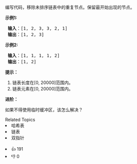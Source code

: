 <p>编写代码，移除未排序链表中的重复节点。保留最开始出现的节点。</p>

<p> <strong>示例1:</strong></p>

<pre>
<strong> 输入</strong>：[1, 2, 3, 3, 2, 1]
<strong> 输出</strong>：[1, 2, 3]
</pre>

<p> <strong>示例2:</strong></p>

<pre>
<strong> 输入</strong>：[1, 1, 1, 1, 2]
<strong> 输出</strong>：[1, 2]
</pre>

<p><strong>提示：</strong></p>

<ol> 
 <li>链表长度在[0, 20000]范围内。</li> 
 <li>链表元素在[0, 20000]范围内。</li> 
</ol>

<p> <strong>进阶：</strong></p>

<p>如果不得使用临时缓冲区，该怎么解决？</p>

<div><div>Related Topics</div><div><li>哈希表</li><li>链表</li><li>双指针</li></div></div><br><div><li>👍 191</li><li>👎 0</li></div>